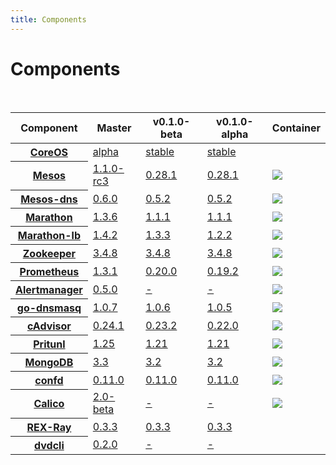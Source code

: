 ```yaml
---
title: Components
---
```


# Components

<br>

<table class="table table-bordered table-striped">
  <thead>
    <tr>
      <th>Component</th>
      <th>Master</th>
      <th>v0.1.0-beta</th>
      <th>v0.1.0-alpha</th>
      <th>Container</th>
    </tr>
  </thead>
  <tbody>
    <tr>
      <th><a href="https://coreos.com">CoreOS</a></th>
      <td><a href="https://coreos.com/releases/">alpha</a></td>
      <td><a href="https://coreos.com/releases/">stable</a></td>
      <td><a href="https://coreos.com/releases/">stable</a></td>
      <td></td>
    </tr>
    <tr>
      <th><a href="http://mesos.apache.org">Mesos</a></th>
      <td><a href="https://git-wip-us.apache.org/repos/asf?p=mesos.git;a=blob_plain;f=CHANGELOG;hb=1.1.0">1.1.0-rc3</a></td>
      <td><a href="https://git-wip-us.apache.org/repos/asf?p=mesos.git;a=blob_plain;f=CHANGELOG;hb=0.28.1">0.28.1</a></td>
      <td><a href="https://git-wip-us.apache.org/repos/asf?p=mesos.git;a=blob_plain;f=CHANGELOG;hb=0.28.1">0.28.1</a></td>
      <td><a href="https://quay.io/repository/kato/mesos"><img src="https://quay.io/repository/kato/mesos/status"></a></td>
    </tr>
    <tr>
      <th><a href="http://mesosphere.github.io/mesos-dns">Mesos-dns</a></th>
      <td><a href="https://github.com/mesosphere/mesos-dns/releases/tag/v0.6.0">0.6.0</a></td>
      <td><a href="https://github.com/mesosphere/mesos-dns/releases/tag/v0.5.2">0.5.2</a></td>
      <td><a href="https://github.com/mesosphere/mesos-dns/releases/tag/v0.5.2">0.5.2</a></td>
      <td><a href="https://quay.io/repository/kato/mesos-dns"><img src="https://quay.io/repository/kato/mesos-dns/status"></a></td>
    </tr>
    <tr>
      <th><a href="https://mesosphere.github.io/marathon">Marathon</a></th>
      <td><a href="https://github.com/mesosphere/marathon/releases/tag/v1.3.6">1.3.6</a></td>
      <td><a href="https://github.com/mesosphere/marathon/releases/tag/v1.1.1">1.1.1</a></td>
      <td><a href="https://github.com/mesosphere/marathon/releases/tag/v1.1.1">1.1.1</a></td>
      <td><a href="https://quay.io/repository/kato/marathon"><img src="https://quay.io/repository/kato/marathon/status"></a></td>
    </tr>
    <tr>
      <th><a href="https://github.com/mesosphere/marathon-lb">Marathon-lb</a></th>
      <td><a href="https://github.com/mesosphere/marathon-lb/releases/tag/v1.4.2">1.4.2</a></td>
      <td><a href="https://github.com/mesosphere/marathon-lb/releases/tag/v1.3.3">1.3.3</a></td>
      <td><a href="https://github.com/mesosphere/marathon-lb/releases/tag/v1.2.2">1.2.2</a></td>
      <td><a href="https://hub.docker.com/r/mesosphere/marathon-lb"><img src="https://img.shields.io/docker/pulls/mesosphere/marathon-lb.svg"></a></td>
    </tr>
    <tr>
      <th><a href="https://zookeeper.apache.org/">Zookeeper</a></th>
      <td><a href="https://zookeeper.apache.org/doc/r3.4.8">3.4.8</a></td>
      <td><a href="https://zookeeper.apache.org/doc/r3.4.8">3.4.8</a></td>
      <td><a href="https://zookeeper.apache.org/doc/r3.4.8/">3.4.8</a></td>
      <td><a href="https://quay.io/repository/kato/zookeeper"><img src="https://quay.io/repository/kato/zookeeper/status"></a></td>
    </tr>
    <tr>
      <th><a href="https://prometheus.io">Prometheus</a></th>
      <td><a href="https://github.com/prometheus/prometheus/releases/tag/1.3.1">1.3.1</a></td>
      <td><a href="https://github.com/prometheus/prometheus/releases/tag/0.20.0">0.20.0</a></td>
      <td><a href="https://github.com/prometheus/prometheus/releases/tag/0.19.2">0.19.2</a></td>
      <td><a href="https://quay.io/repository/kato/prometheus"><img src="https://quay.io/repository/kato/prometheus/status"></a></td>
    </tr>
    <tr>
      <th><a href="https://prometheus.io/docs/alerting/alertmanager">Alertmanager</a></th>
      <td><a href="https://github.com/prometheus/alertmanager/releases/tag/v0.5.0">0.5.0</a></td>
      <td><a href="">-</a></td>
      <td><a href="">-</a></td>
      <td><a href="https://quay.io/repository/kato/alertmanager"><img src="https://quay.io/repository/kato/alertmanager/status"></a></td>
    </tr>
    <tr>
      <th><a href="https://github.com/janeczku/go-dnsmasq">go-dnsmasq</a></th>
      <td><a href="https://github.com/janeczku/go-dnsmasq/releases/tag/1.0.7">1.0.7</a></td>
      <td><a href="https://github.com/janeczku/go-dnsmasq/releases/tag/1.0.6">1.0.6</a></td>
      <td><a href="https://github.com/janeczku/go-dnsmasq/releases/tag/1.0.5">1.0.5</a></td>
      <td><a href="https://quay.io/repository/kato/go-dnsmasq"><img src="https://quay.io/repository/kato/go-dnsmasq/status"></a></td>
    </tr>
    <tr>
      <th><a href="https://github.com/google/cadvisor">cAdvisor</a></th>
      <td><a href="https://github.com/google/cadvisor/releases/tag/v0.24.1">0.24.1</a></td>
      <td><a href="https://github.com/google/cadvisor/releases/tag/v0.23.2">0.23.2</a></td>
      <td><a href="https://github.com/google/cadvisor/releases/tag/v0.22.0">0.22.0</a></td>
      <td><a href="https://hub.docker.com/r/google/cadvisor"><img src="https://img.shields.io/docker/pulls/google/cadvisor.svg"></a></td>
    </tr>
    <tr>
      <th><a href="https://pritunl.com">Pritunl</a></th>
      <td><a href="https://github.com/pritunl/pritunl/releases/tag/1.25.1126.38">1.25</a></td>
      <td><a href="https://github.com/pritunl/pritunl/releases/tag/1.21.954.48">1.21</a></td>
      <td><a href="https://github.com/pritunl/pritunl/releases/tag/1.21.954.48">1.21</a></td>
      <td><a href="https://quay.io/repository/kato/pritunl"><img src="https://quay.io/repository/kato/pritunl/status"></a></td>
    </tr>
    <tr>
      <th><a href="https://docs.mongodb.com/">MongoDB</a></th>
      <td><a href="https://github.com/docker-library/mongo/tree/master/3.3">3.3</a></td>
      <td><a href="https://github.com/docker-library/mongo/tree/master/3.2">3.2</a></td>
      <td><a href="https://github.com/docker-library/mongo/tree/master/3.2">3.2</a></td>
      <td><a href="https://hub.docker.com/_/mongo"><img src="https://img.shields.io/docker/pulls/_/mongo.svg"></a></td>
    </tr>
    <tr>
      <th><a href="https://github.com/kelseyhightower/confd">confd</a></th>
      <td><a href="https://github.com/kelseyhightower/confd/releases/tag/v0.11.0">0.11.0</a></td>
      <td><a href="https://github.com/kelseyhightower/confd/releases/tag/v0.11.0">0.11.0</a></td>
      <td><a href="https://github.com/kelseyhightower/confd/releases/tag/v0.11.0">0.11.0</a></td>
      <td><a href="https://quay.io/repository/kato/confd"><img src="https://quay.io/repository/kato/confd/status"></a></td>
    </tr>
    <tr>
      <th><a href="https://github.com/projectcalico">Calico</a></th>
      <td><a href="http://docs.projectcalico.org/v2.0">2.0-beta</a></td>
      <td><a href="">-</a></td>
      <td><a href="">-</a></td>
      <td><a href="https://quay.io/repository/calico/node"><img src="https://quay.io/repository/calico/node/status"></a></td>
    </tr>
    <tr>
      <th><a href="http://rexray.readthedocs.io/en/stable">REX-Ray</a></th>
      <td><a href="https://github.com/emccode/rexray/releases/tag/v0.3.3">0.3.3</a></td>
      <td><a href="https://github.com/emccode/rexray/releases/tag/v0.3.3">0.3.3</a></td>
      <td><a href="https://github.com/emccode/rexray/releases/tag/v0.3.3">0.3.3</a></td>
      <td></td>
    </tr>
    <tr>
      <th><a href="https://github.com/emccode/dvdcli">dvdcli</a></th>
      <td><a href="https://github.com/emccode/dvdcli/releases/tag/v0.2.0">0.2.0</a></td>
      <td><a href="">-</a></td>
      <td><a href="">-</a></td>
      <td></td>
    </tr>
  </tbody>
</table>
